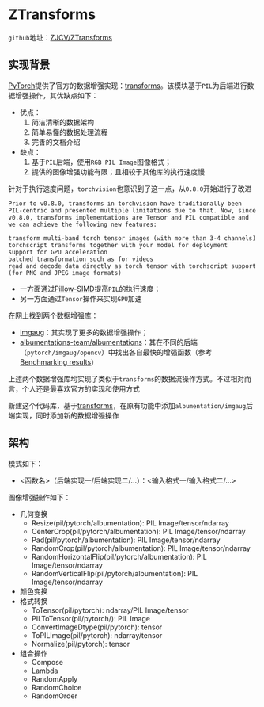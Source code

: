 # ZTransforms

`github`地址：[ZJCV/ZTransforms](https://github.com/ZJCV/ZTransforms)

## 实现背景

[PyTorch](https://github.com/pytorch/pytorch)提供了官方的数据增强实现：[transforms](https://github.com/pytorch/vision/tree/master/torchvision/transforms)。该模块基于`PIL`为后端进行数据增强操作，其优缺点如下：

* 优点：
    1. 简洁清晰的数据架构
    2. 简单易懂的数据处理流程
    3. 完善的文档介绍
* 缺点：
    1. 基于`PIL`后端，使用`RGB PIL Image`图像格式；
    2. 提供的图像增强功能有限；且相较于其他库的执行速度慢

针对于执行速度问题，`torchvision`也意识到了这一点，从`0.8.0`开始进行了改进

```
Prior to v0.8.0, transforms in torchvision have traditionally been PIL-centric and presented multiple limitations due to that. Now, since v0.8.0, transforms implementations are Tensor and PIL compatible and we can achieve the following new features:

transform multi-band torch tensor images (with more than 3-4 channels)
torchscript transforms together with your model for deployment
support for GPU acceleration
batched transformation such as for videos
read and decode data directly as torch tensor with torchscript support (for PNG and JPEG image formats)
```

* 一方面通过[Pillow-SIMD](https://github.com/uploadcare/pillow-simd)提高`PIL`的执行速度；
* 另一方面通过`Tensor`操作来实现`GPU`加速

在网上找到两个数据增强库：

* [imgaug](https://github.com/aleju/imgaug)：其实现了更多的数据增强操作；
* [albumentations-team/albumentations](https://github.com/albumentations-team/albumentations)：其在不同的后端（`pytorch/imgaug/opencv`）中找出各自最快的增强函数（参考[Benchmarking
  results](https://github.com/albumentations-team/albumentations#benchmarking-results)）

上述两个数据增强库均实现了类似于`transforms`的数据流操作方式。不过相对而言，个人还是最喜欢官方的实现和使用方式

新建这个代码库，基于[transforms](https://github.com/pytorch/vision/tree/master/torchvision/transforms)，在原有功能中添加`albumentation/imgaug`后端实现，同时添加新的数据增强操作

## 架构

模式如下：

* <函数名>（后端实现一/后端实现二/...）：<输入格式一/输入格式二/...>

图像增强操作如下：

* 几何变换
  * Resize(pil/pytorch/albumentation): PIL Image/tensor/ndarray
  * CenterCrop(pil/pytorch/albumentation): PIL Image/tensor/ndarray
  * Pad(pil/pytorch/albumentation): PIL Image/tensor/ndarray
  * RandomCrop(pil/pytorch/albumentation): PIL Image/tensor/ndarray
  * RandomHorizontalFlip(pil/pytorch/albumentation): PIL Image/tensor/ndarray
  * RandomVerticalFlip(pil/pytorch/albumentation): PIL Image/tensor/ndarray
* 颜色变换
* 格式转换
  * ToTensor(pil/pytorch): ndarray/PIL Image/tensor
  * PILToTensor(pil/pytorch/): PIL Image
  * ConvertImageDtype(pil/pytorch): tensor
  * ToPILImage(pil/pytorch): ndarray/tensor
  * Normalize(pil/pytorch): tensor
* 组合操作
  * Compose
  * Lambda
  * RandomApply
  * RandomChoice
  * RandomOrder
  